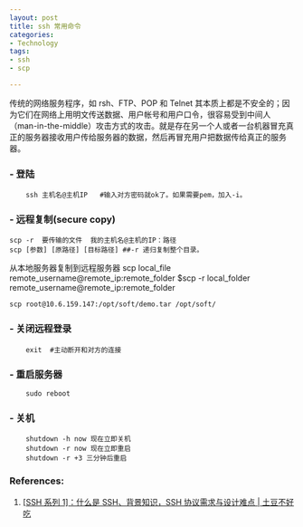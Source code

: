 ```yaml
---
layout: post
title: ssh 常用命令
categories: 
- Technology
tags:
- ssh
- scp

---
```


传统的网络服务程序，如 rsh、FTP、POP 和 Telnet 其本质上都是不安全的；因为它们在网络上用明文传送数据、用户帐号和用户口令，很容易受到中间人（man-in-the-middle）攻击方式的攻击。就是存在另一个人或者一台机器冒充真正的服务器接收用户传给服务器的数据，然后再冒充用户把数据传给真正的服务器。


### - 登陆
		ssh 主机名@主机IP   #输入对方密码就ok了。如果需要pem，加入-i。
		
### - 远程复制(secure copy)

 <!--more-->

	scp -r  要传输的文件  我的主机名@主机的IP：路径
	scp [参数] [原路径] [目标路径] ##-r 递归复制整个目录。

从本地服务器复制到远程服务器
	scp local_file remote_username@remote_ip:remote_folder
	$scp -r local_folder remote_username@remote_ip:remote_folder

	scp root@10.6.159.147:/opt/soft/demo.tar /opt/soft/

### - 关闭远程登录
		exit  #主动断开和对方的连接
		

### - 重启服务器
		sudo reboot

### - 关机
		shutdown -h now 现在立即关机
		shutdown -r now 现在立即重启
		shutdown -r +3 三分钟后重启



### References:
1. [[SSH 系列 1]：什么是 SSH、背景知识，SSH 协议需求与设计难点 | 土豆不好吃](https://www.bennythink.com/ssh-1.html)